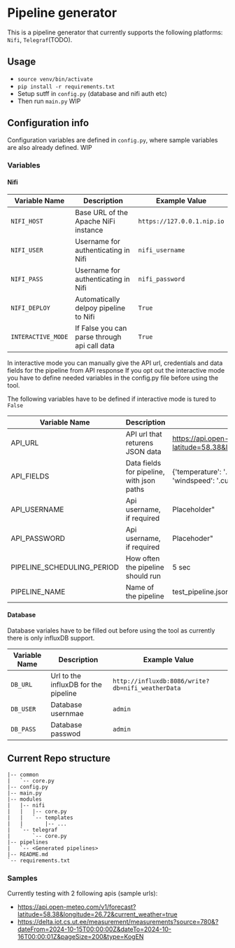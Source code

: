 # Pipeline generator
This is a pipeline generator that currently supports the following platforms: `Nifi`, `Telegraf`(TODO).

## Usage
- `source venv/bin/activate`
- `pip install -r requirements.txt`
- Setup sutff in `config.py` (database and nifi auth etc)
- Then run `main.py`
WIP


## Configuration info
Configuration variables are defined in `config.py`, where sample variables are also already defined.
WIP

### Variables

#### Nifi

| Variable Name       | Description                                     | Example Value           | 
|---------------------|----------------------------------------------|----------------------------|
| `NIFI_HOST`         | Base URL of the Apache NiFi instance         | `https://127.0.0.1.nip.io` | 
| `NIFI_USER`         | Username for authenticating in Nifi          | `nifi_username`            | 
| `NIFI_PASS`         | Username for authenticating in Nifi          | `nifi_password`            | 
| `NIFI_DEPLOY`       | Automatically delpoy pipeline to Nifi        | `True`                     | 
| `INTERACTIVE_MODE`  | If False you can parse through api call data | `True`                     | 

In interactive mode you can manually give the API url, credentials and data fields for the pipeline from API response 
If you opt out the interactive mode you have to define needed variables in the config.py file before using the tool.

The following variables have to be defined if interactive mode is tured to `False`

| Variable Name                 | Description                               | Example Value                                                                               |
|-------------------------------|-------------------------------------------|---------------------------------------------------------------------------------------------|
| API_URL                       | API url that returens JSON data           | https://api.open-meteo.com/v1/forecast?latitude=58.38&longitude=26.72&current_weather=true" |
| API_FIELDS                    | Data fields for pipeline, with json paths | {'temperature': '.current_weather.temperature', 'windspeed': '.current_weather.windspeed'}  |
| API_USERNAME                  | Api username, if required                 | Placeholder"                                                                                |
| API_PASSWORD                  | Api username, if required                 | Placehoder"                                                                                 |
| PIPELINE_SCHEDULING_PERIOD    | How often the pipeline should run         | 5 sec                                                                                       |
| PIPELINE_NAME                 | Name of the pipeline                      | test_pipeline.json                                                                          |


#### Database
Database variales have to be filled out before using the tool as currently there is only influxDB support.

| Variable Name       | Description                          | Example Value                                    | 
|---------------------|--------------------------------------|--------------------------------------------------|
| `DB_URL`            | Url to the influxDB for the pipeline | `http://influxdb:8086/write?db=nifi_weatherData` | 
| `DB_USER`           | Database usernmae                    | `admin`                                          | 
| `DB_PASS`           | Database passwod                     | `admin`                                          | 



## Current Repo structure
```
|-- common
|   `-- core.py
|-- config.py
|-- main.py
|-- modules
|   |-- nifi
|   |   |-- core.py
|   |   `-- templates
|   |       |-- ...
|   `-- telegraf
|       `-- core.py
|-- pipelines
|   `-- <Generated pipelines>
|-- README.md
`-- requirements.txt
```


### Samples

Currently testing with 2 following apis (sample urls):
  - https://api.open-meteo.com/v1/forecast?latitude=58.38&longitude=26.72&current_weather=true
  - https://delta.iot.cs.ut.ee/measurement/measurements?source=780&?dateFrom=2024-10-15T00:00:00Z&dateTo=2024-10-16T00:00:01Z&pageSize=200&type=KogEN

